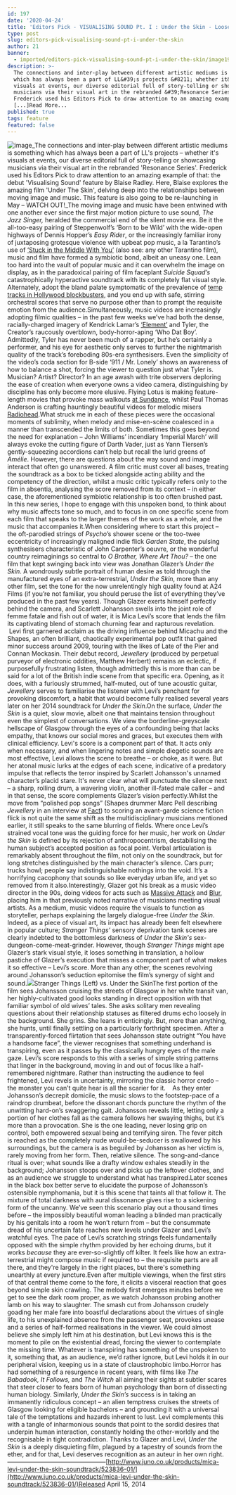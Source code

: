 ```yaml
---
id: 197
date: '2020-04-24'
title: 'Editors Pick - VISUALISING SOUND Pt. I : Under the Skin - Loose Lips'
type: post
slug: editors-pick-visualising-sound-pt-i-under-the-skin
author: 21
banner:
  - imported/editors-pick-visualising-sound-pt-i-under-the-skin/image197.jpeg
description: >-
  The connections and inter-play between different artistic mediums is something
  which has always been a part of LL&#39;s projects &#8211; whether it&#39;s
  visuals at events, our diverse editorial full of story-telling or showcasing
  musicians via their visual art in the rebranded &#39;Resonance Series&#39;.
  Frederick used his Editors Pick to draw attention to an amazing example
  [...]Read More...
published: true
tags: feature
featured: false
---
```

![image](../imported/editors-pick-visualising-sound-pt-i-under-the-skin/image197.jpeg)_The connections and inter-play between different artistic mediums is something which has always been a part of LL's projects – whether it's visuals at events, our diverse editorial full of story-telling or showcasing musicians via their visual art in the rebranded 'Resonance Series'. Frederick used his Editors Pick to draw attention to an amazing example of that: the debut 'Visualising Sound' feature by Blaise Radley. Here, Blaise explores the amazing film 'Under The Skin', delving deep into the relationships between moving image and music. This feature is also going to be re-launching in May – WATCH OUT!_The moving image and music have been entwined with one another ever since the first major motion picture to use sound, _The Jazz Singer,_ heralded the commercial end of the silent movie era. Be it the all-too-easy pairing of Steppenwolf’s ‘Born to be Wild’ with the wide-open highways of Dennis Hopper’s _Easy Rider_, or the increasingly familiar irony of juxtaposing grotesque violence with upbeat pop music, a la Tarantino’s use of [‘Stuck in the Middle With You’](https://www.youtube.com/watch?v=D_04Y--Nj50) (also see: any other Tarantino film), music and film have formed a symbiotic bond, albeit an uneasy one. Lean too hard into the vault of popular music and it can overwhelm the image on display, as in the paradoxical pairing of film faceplant _Suicide Squad’s_ catastrophically hyperactive soundtrack with its completely flat visual style. Alternately, adopt the bland palate symptomatic of the prevalence of [temp tracks in Hollywood blockbusters](http://www.newyorker.com/culture/cultural-comment/music-scores-for-movies), and you end up with safe, stirring orchestral scores that serve no purpose other than to prompt the requisite emotion from the audience.Simultaneously, music videos are increasingly adopting filmic qualities – in the past few weeks we’ve had both the dense, racially-charged imagery of Kendrick Lamar’s [‘Element’](https://www.youtube.com/watch?v=glaG64Ao7sM) and Tyler, the Creator’s raucously overblown, body-horror-aping ‘Who Dat Boy’. Admittedly, Tyler has never been much of a rapper, but he’s certainly a performer, and his eye for aesthetic only serves to further the nightmarish quality of the track’s foreboding 80s-era synthesisers. Even the simplicity of the video’s coda section for B-side ‘911 / Mr. Lonely’ shows an awareness of how to balance a shot, forcing the viewer to question just what Tyler is. Musician? Artist? Director? In an age awash with trite observers deploring the ease of creation when everyone owns a video camera, distinguishing by discipline has only become more elusive. Flying Lotus is making feature-length movies that provoke mass walkouts [at Sundance](https://www.theguardian.com/film/2017/jan/26/flying-lotus-kuso-sundance-walkout), whilst Paul Thomas Anderson is crafting hauntingly beautiful videos for melodic misers [Radiohead](https://www.youtube.com/watch?v=TTAU7lLDZYU).What struck me in each of these pieces were the occasional moments of sublimity, when melody and mise-en-scène coalesced in a manner than transcended the limits of both. Sometimes this goes beyond the need for explanation – John Williams’ incendiary ‘Imperial March’ will always evoke the cutting figure of Darth Vader, just as Yann Tiersen’s gently-squeezing accordions can’t help but recall the lurid greens of _Amélie_. However, there are questions about the way sound and image interact that often go unanswered. A film critic must cover all bases, treating the soundtrack as a box to be ticked alongside acting ability and the competency of the direction, whilst a music critic typically refers only to the film in absentia, analysing the score removed from its context – in either case, the aforementioned symbiotic relationship is too often brushed past. In this new series, I hope to engage with this unspoken bond, to think about why music affects tone so much, and to focus in on one specific scene from each film that speaks to the larger themes of the work as a whole, and the music that accompanies it.When considering where to start this project – the oft-parodied strings of _Psycho_’s shower scene or the too-twee eccentricity of increasingly maligned indie flick _Garden State_, the pulsing synthesisers characteristic of John Carpenter’s oeuvre, or the wonderful country reimaginings so central to _O Brother, Where Art Thou?_ – the one film that kept swinging back into view was Jonathan Glazer’s _Under the Skin_. A wondrously subtle portrait of human desire as told through the manufactured eyes of an extra-terrestrial, _Under the Skin_, more than any other film, set the tone for the now unrelentingly high quality found at A24 Films (if you’re not familiar, you should peruse the list of everything they’ve produced in the past few years). Though Glazer exerts himself perfectly behind the camera, and Scarlett Johansson swells into the joint role of femme fatale and fish out of water, it is Mica Levi’s score that lends the film its captivating blend of stomach churning fear and rapturous revelation.  Levi first garnered acclaim as the driving influence behind Micachu and the Shapes, an often brilliant, chaotically experimental pop outfit that gained minor success around 2009, touring with the likes of Late of the Pier and Connan Mockasin. Their debut record, _Jewellery_ (produced by perpetual purveyor of electronic oddities, Matthew Herbert) remains an eclectic, if purposefully frustrating listen, though admittedly this is more than can be said for a lot of the British indie scene from that specific era. Opening, as it does, with a furiously strummed, half-muted, out of tune acoustic guitar, _Jewellery_ serves to familiarise the listener with Levi’s penchant for provoking discomfort, a habit that would become fully realised several years later on her 2014 soundtrack for _Under the Skin_.On the surface, _Under the Skin_ is a quiet, slow movie, albeit one that maintains tension throughout even the simplest of conversations. We view the borderline-greyscale hellscape of Glasgow through the eyes of a confounding being that lacks empathy, that knows our social mores and graces, but executes them with clinical efficiency. Levi's score is a component part of that. It acts only when necessary, and when lingering notes and simple diegetic sounds are most effective, Levi allows the scene to breathe – or choke, as it were. But her atonal music lurks at the edges of each scene, indicative of a predatory impulse that reflects the terror inspired by Scarlett Johansson's unnamed character’s placid stare. It's never clear what will punctuate the silence next – a sharp, rolling drum, a wavering violin, another ill-fated male caller – and in that sense, the score complements Glazer’s vision perfectly.Whilst the move from “polished pop songs” (Shapes drummer Marc Pell describing _Jewellery_ in an interview at [Fact](http://www.factmag.com/2009/03/01/interview-micachu-and-the-shapes/)) to scoring an avant-garde science fiction flick is not quite the same shift as the multidisciplinary musicians mentioned earlier, it still speaks to the same blurring of fields. Where once Levi’s strained vocal tone was the guiding force for her music, her work on _Under the Skin_ is defined by its rejection of anthropocentrism, destabilising the human subject’s accepted position as focal point. Verbal articulation is remarkably absent throughout the film, not only on the soundtrack, but for long stretches distinguished by the main character’s silence. Cars purr; trucks howl; people say indistinguishable nothings into the void. It’s a horrifying cacophony that sounds so like everyday urban life, and yet so removed from it also.Interestingly, Glazer got his break as a music video director in the 90s, doing videos for acts such as [Massive Attack](https://www.youtube.com/watch?v=Vi76bxT7K6U) and [Blur](https://www.youtube.com/watch?v=BrbxWOMpwfs), placing him in that previously noted narrative of musicians meeting visual artists. As a medium, music videos require the visuals to function as storyteller, perhaps explaining the largely dialogue-free _Under the Skin_. Indeed, as a piece of visual art, its impact has already been felt elsewhere in popular culture; _Stranger Things’_ sensory deprivation tank scenes are clearly indebted to the bottomless darkness of _Under the Skin's_ sex-dungeon-come-meat-grinder. However, though _Stranger Things_ might ape Glazer’s stark visual style, it loses something in translation, a hollow pastiche of Glazer’s execution that misses a component part of what makes it so effective – Levi’s score. More than any other, the scenes revolving around Johansson’s seduction epitomise the film’s synergy of sight and sound.![](/wp-content/uploads/live/img/wysiwyg/596754ccbeb2e.jpg)Stranger Things (Left) vs. Under the SkinThe first portion of the film sees Johansson cruising the streets of Glasgow in her white transit van, her highly-cultivated good looks standing in direct opposition with that familiar symbol of old wives’ tales. She asks solitary men revealing questions about their relationship statuses as filtered drums echo loosely in the background. She grins. She leans in enticingly. But, more than anything, she hunts, until finally settling on a particularly forthright specimen. After a transparently-forced flirtation that sees Johansson state outright “You have a handsome face”, the viewer recognises that something underhand is transpiring, even as it passes by the classically hungry eyes of the male gaze. Levi’s score responds to this with a series of simple string patterns that linger in the background, moving in and out of focus like a half-remembered nightmare. Rather than instructing the audience to feel frightened, Levi revels in uncertainty, mirroring the classic horror credo – the monster you can’t quite hear is all the scarier for it.    As they enter Johansson’s decrepit domicile, the music slows to the footstep-pace of a raindrop drumbeat, before the dissonant chords puncture the rhythm of the unwitting hard-on’s swaggering gait. Johansson reveals little, letting only a portion of her clothes fall as the camera follows her swaying thighs, but it’s more than a provocation. She is the one leading, never losing grip on control, both empowered sexual being and terrifying siren. The fever pitch is reached as the completely nude would-be-seducer is swallowed by his surroundings, but the camera is as beguiled by Johansson as her victim is, rarely moving from her form. Then, relative silence. The song-and-dance ritual is over; what sounds like a drafty window exhales steadily in the background; Johansson stoops over and picks up the leftover clothes, and as an audience we struggle to understand what has transpired.Later scenes in the black box better serve to elucidate the purpose of Johansson’s ostensible nymphomania, but it is this scene that taints all that follow it. The mixture of total darkness with aural dissonance gives rise to a sickening form of the uncanny. We’ve seen this scenario play out a thousand times before – the impossibly beautiful woman leading a blinded man practically by his genitals into a room he won’t return from – but the consummate dread of his uncertain fate reaches new levels under Glazer and Levi’s watchful eyes. The pace of Levi’s scratching strings feels fundamentally opposed with the simple rhythm provided by her echoing drums, but it works _because_ they are ever-so-slightly off kilter. It feels like how an extra-terrestrial might compose music if required to – the requisite parts are all there, and they're largely in the right places, but there's something unearthly at every juncture.Even after multiple viewings, when the first stirs of that central theme come to the fore, it elicits a visceral reaction that goes beyond simple skin crawling. The melody first emerges minutes before we get to see the dark room proper, as we watch Johansson probing another lamb on his way to slaughter. The smash cut from Johansson crudely goading her male fare into boastful declarations about the virtues of single life, to his unexplained absence from the passenger seat, provokes unease and a series of half-formed realisations in the viewer. We could almost believe she simply left him at his destination, but Levi knows this is the moment to pile on the existential dread, forcing the viewer to contemplate the missing time. Whatever is transpiring has something of the unspoken to it, something that, as an audience, we’d rather ignore, but Levi holds it in our peripheral vision, keeping us in a state of claustrophobic limbo.Horror has had something of a resurgence in recent years, with films like _The Babadook, It Follows,_ and _The Witch_ all aiming their sights at subtler scares that steer closer to fears born of human psychology than born of dissecting human biology. Similarly, _Under the Skin’s_ success is in taking an immanently ridiculous concept – an alien temptress cruises the streets of Glasgow looking for eligible bachelors – and grounding it with a universal tale of the temptations and hazards inherent to lust. Levi complements this with a tangle of inharmonious sounds that point to the sordid desires that underpin human interaction, constantly holding the other-worldly and the recognisable in tight contradiction. Thanks to Glazer and Levi, _Under the Skin_ is a deeply disquieting film, plagued by a tapestry of sounds from the ether, and for that, Levi deserves recognition as an auteur in her own right.————————————————[http://www.juno.co.uk/products/mica-levi-under-the-skin-soundtrack/523836-01/](http://www.juno.co.uk/products/mica-levi-under-the-skin-soundtrack/523836-01/)Released April 15, 2014